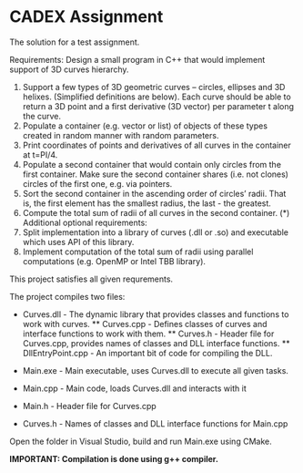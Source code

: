 # CADEX Assignment
 The solution for a test assignment.

 Requirements:
 Design a small program in C++ that would implement support of 3D curves hierarchy.
 1. Support a few types of 3D geometric curves – circles, ellipses and 3D helixes. (Simplified
 definitions are below). Each curve should be able to return a 3D point and a first derivative (3D
 vector) per parameter t along the curve.
 2. Populate a container (e.g. vector or list) of objects of these types created in random manner with
 random parameters.
 3. Print coordinates of points and derivatives of all curves in the container at t=PI/4.
 4. Populate a second container that would contain only circles from the first container. Make sure the
 second container shares (i.e. not clones) circles of the first one, e.g. via pointers.
 5. Sort the second container in the ascending order of circles’ radii. That is, the first element has the
 smallest radius, the last - the greatest.
 6. Compute the total sum of radii of all curves in the second container.
 (*) Additional optional requirements:
 7. Split implementation into a library of curves (.dll or .so) and executable which uses API of this
 library.
 8. Implement computation of the total sum of radii using parallel computations (e.g. OpenMP or Intel
 TBB library).

 This project satisfies all given requrements. 

 The project compiles two files:
 * Curves.dll - The dynamic library that provides classes and functions to work with curves.
 ** Curves.cpp - Defines classes of curves and interface functions to work with them.
 ** Curves.h - Header file for Curves.cpp, provides names of classes and DLL interface functions.
 ** DllEntryPoint.cpp - An important bit of code for compiling the DLL.
    
 * Main.exe - Main executable, uses Curves.dll to execute all given tasks.
  * Main.cpp - Main code, loads Curves.dll and interacts with it
  * Main.h - Header file for Curves.cpp
  * Curves.h - Names of classes and DLL interface functions for Main.cpp

Open the folder in Visual Studio, build and run Main.exe using CMake.

**IMPORTANT: Compilation is done using g++ compiler.**
